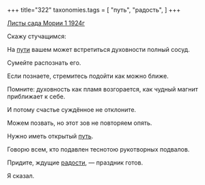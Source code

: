 +++
title="322"
taxonomies.tags = [
 "путь",
 "радость",
]
+++

[Листы сада Мории 1 1924г](/agni/1924)

Скажу стучащимся:   

На [пути](/tags/путь) вашем может встретиться духовности полный сосуд.   

Сумейте распознать его.   

Если познаете, стремитесь подойти как можно ближе.   

Помните: духовность как пламя возгорается, как чудный магнит приближает к себе.   

И потому счастье суждённое не отклоните.   

Можем позвать, но этот зов не повторяем опять.   

Нужно иметь открытый [путь](/tags/путь).   

Говорю всем, кто подавлен теснотою рукотворных подвалов.   

Придите, ждущие [радости](/tags/радость), — праздник готов.   

Я сказал.   

